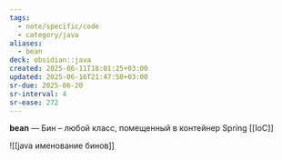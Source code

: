 ```yaml
---
tags:
  - note/specific/code
  - category/java
aliases:
  - bean
deck: obsidian::java
created: 2025-06-11T18:01:25+03:00
updated: 2025-06-16T21:47:50+03:00
sr-due: 2025-06-20
sr-interval: 4
sr-ease: 272
---
```


**bean**
—
Бин – любой класс, помещенный в контейнер Spring [[IoC]]

![[java именование бинов]]
